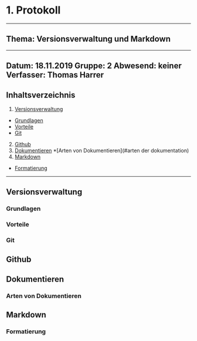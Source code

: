 # 1. Protokoll
---------------------------------------------
## Thema: Versionsverwaltung und Markdown
---------------------------------------------
Datum:      18.11.2019
Gruppe:     2
Abwesend:   keiner
Verfasser:  Thomas Harrer
---------------------------------------------
## Inhaltsverzeichnis

1) [Versionsverwaltung](#versionsverwaltung)
  * [Grundlagen](#grundlagen)
  * [Vorteile](#vorteile)
  * [Git](#git)
2) [Github](#github)
3) [Dokumentieren](#dokumentieren)
  *[Arten von Dokumentieren](#arten der dokumentation)
4) [Markdown](#markdown)
  * [Formatierung](#formatierung)
  
  
---------------------------------------------

## Versionsverwaltung

### Grundlagen

### Vorteile

### Git

## Github

## Dokumentieren

### Arten von Dokumentieren

## Markdown

### Formatierung

